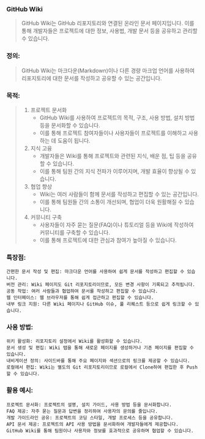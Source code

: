 ### GitHub Wiki
> GitHub Wiki는 GitHub 리포지토리와 연결된 온라인 문서 페이지입니다. 이를 통해 개발자들은 프로젝트에 대한 정보, 사용법, 개발 문서 등을 공유하고 관리할 수 있습니다.


### 정의:
> GitHub Wiki는 마크다운(Markdown)이나 다른 경량 마크업 언어를 사용하여 리포지토리에 대한 문서를 작성하고 공유할 수 있는 공간입니다.

### 목적:
> 1. 프로젝트 문서화
>     - GitHub Wiki를 사용하여 프로젝트의 목적, 구조, 사용 방법, 설치 방법 등을 문서화할 수 있습니다.
>     - 이를 통해 프로젝트 참여자들이나 사용자들이 프로젝트를 이해하고 사용하는 데 도움이 됩니다.
> 2. 지식 고융
>     - 개발자들은 Wiki를 통해 프로젝트와 관련된 지식, 배운 점, 팁 등을 공유할 수 있습니다.
>      - 이를 통해 팀원 간의 지식 전파가 이루어지며, 개발 효율이 향상될 수 있습니다.
> 3. 협업 향상
>    - Wiki는 여러 사람들이 함께 문서를 작성하고 편집할 수 있는 공간입니다.
>    - 이를 통해 팀원들 간의 소통이 개선되며, 협업이 더욱 원활해질 수 있습니다.
> 4. 커뮤니티 구축
>    - 사용자들이 자주 묻는 질문(FAQ)이나 튜토리얼 등을 Wiki에 작성하여 커뮤니티를 구축할 수 있습니다.
>    - 이를 통해 프로젝트에 대한 관심과 참여가 높아질 수 있습니다.

### 특장점:
```
간편한 문서 작성 및 편집: 마크다운 언어를 사용하여 쉽게 문서를 작성하고 편집할 수 있습니다.
버전 관리: Wiki 페이지도 Git 리포지토리이므로, 모든 변경 사항이 기록되고 추적됩니다.
공동 작업: 여러 사람들과 협업하여 문서를 작성하고 편집할 수 있습니다.
웹 인터페이스: 웹 브라우저를 통해 쉽게 접근하고 편집할 수 있습니다.
내부 링크 지원: 다른 Wiki 페이지나 GitHub 이슈, 풀 리퀘스트 등으로 쉽게 링크할 수 있습니다.
```

### 사용 방법:
```
위키 활성화: 리포지토리 설정에서 Wiki를 활성화할 수 있습니다.
문서 생성 및 편집: Wiki 탭을 통해 새로운 페이지를 생성하거나 기존 페이지를 편집할 수 있습니다.
내비게이션 정의: 사이드바를 통해 주요 페이지와 섹션으로의 링크를 제공할 수 있습니다.
로컬에서 편집: Wiki는 별도의 Git 리포지토리이므로 로컬에서 Clone하여 편집한 후 Push할 수 있습니다.
```
### 활용 예시:
```
프로젝트 문서화: 프로젝트의 설명, 설치 가이드, 사용 방법 등을 문서화합니다.
FAQ 제공: 자주 묻는 질문과 답변을 정리하여 사용자의 문의를 줄입니다.
개발 가이드라인 공유: 프로젝트의 코딩 스타일, 개발 프로세스 등을 공유합니다.
API 문서 제공: 프로젝트의 API 사용 방법을 문서화하여 개발자들에게 제공합니다.
GitHub Wiki를 통해 팀원이나 사용자와 정보를 효과적으로 공유하며 협업할 수 있습니다.
```
